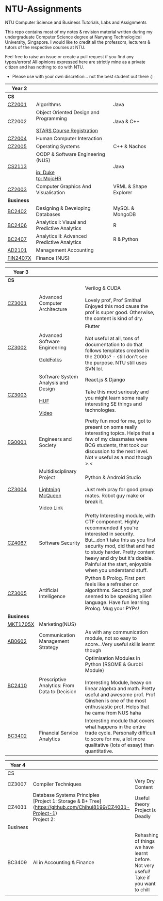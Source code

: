 # NTU-Assignments

NTU Computer Science and Business Tutorials, Labs and Assignments

This repo contains most of my notes & revision material written during my undergraduate Computer Science degree at Nanyang Technological University, Singapore. I would like to credit all the professors, lecturers & tutors of the respective courses at NTU.

Feel free to raise an issue or create a pull request if you find any typos/errors! All opinions  expressed here are strictly mine as a private citizen and has nothing to do with NTU.

* Please use with your own discretion... not the best student out there :)

| Year 2|||
| ----------- | ----------- |-----------|
| **CS** |||
| [CZ2001](https://github.com/Chihui8199/NTU-Assignments/tree/master/CZ2001%20Algorithms) | Algorithms | Java|
| CZ2002 | Object Oriented Design and Programming <br/><br/>[STARS Course Registration](https://github.com/Chihui8199/Course-Registration-System-STARS)|Java & C++|
| [CZ2004](https://github.com/Chihui8199/NTU-Assignments/tree/master/CZ2004%20Human%20Computer%20Interaction) | Human Computer Interaction ||
| [CZ2005](https://github.com/Chihui8199/NTU-Assignments/tree/master/CZ2005%20Operating%20System) | Operating Systems |C++ & Nachos|
| [CS2113](https://github.com/Chihui8199/NTU-Assignments/tree/master/CS2113%20Object%20Oriented%20Programming%20and%20Software%20Engineering%20)| OODP & Software Engineering (NUS) <br/><br/>[ip: Duke](https://github.com/Chihui8199/ip) <br/> [tp: MojoHR](https://github.com/Chihui8199/tp)|Java|
| [CZ2003](https://github.com/Chihui8199/NTU-Assignments/tree/master/CZ2003%20Computer%20Graphics%20and%20Visualization) | Computer Graphics And Visualisation|VRML & Shape Explorer|
|**Business**|||
| [BC2402](https://github.com/Chihui8199/NTU-Assignments/tree/master/BC2402%20Developing%20and%20Designment%20Databases) | Designing & Developing Databases|MySQL & MongoDB
| [BC2406](https://github.com/Chihui8199/NTU-Assignments/tree/master/BC2406%20Analytics%20I%20Visual%20and%20Predictive%20Techniques) | Analytics I: Visual and Predictive Analytics|R 
| [BC2407](https://github.com/Chihui8199/NTU-Assignments/tree/master/BC2407%20Advanced%20Predictive%20Analytics%20II) | Analytics II: Advanced Predictive Analytics| R & Python
| [AD2101](https://github.com/Chihui8199/NTU-Assignments/tree/master/AD2102%20Management%20Accounting) | Management Accounting|
| [FIN2407X](https://github.com/Chihui8199/NTU-Assignments/tree/master/FIN2704X%20Financial%20Management) | Finance (NUS)|


| Year 3|||
| ----------- | ----------- |-----------|
| **CS** |||
| [CZ3001](https://github.com/Chihui8199/NTU-Assignments/tree/master/CZ3001%20Advanced%20Computer%20Architecture)| Advanced Computer Architecture|Verilog & CUDA</br></br> Lovely prof, Prof Smitha! Enjoyed this mod cause the prof is super good. Otherwise, the content is kind of dry. |
| [CZ3002](https://github.com/Chihui8199/NTU-Assignments/tree/master/CZ3002%20Advanced%20Software%20Engineering/Project%20Submission)| Advanced Software Engineering<br/><br/>[GoldFolks](https://github.com/Chihui8199/CZ3002-GoldFolks-Application.git)|Flutter</br></br> Not useful at all, tons of documentation to do that follows templates created in the 2000s? - still don't see the purpose. NTU still uses SVN lol.|
| [CZ3003](https://github.com/Chihui8199/NTU-Assignments/tree/master/CZ3003%20Software%20System%20Design%20and%20Analysis)|Software System Analysis and Design<br/><br/>[HUF](https://github.com/Song0180/CZ3003-HUF.git)<br/><br/>[Video](https://github.com/Song0180/CZ3003-HUF.git)|React.js & Django</br></br>Take this mod seriously and you might learn some really interesting SE things and technologies. |
| [EG0001](https://github.com/Chihui8199/NTU-Assignments/tree/master/EG0001%20Engineers%20and%20Society) | Engineers and Society| Pretty fun mod for me, got to present on some really interesting topics. Helps that a few of my classmates were BCG students, that took our discussion to the next level. Not v useful as  a mod though >.<|
| [CZ3004]()| Multidisciplinary Project<br/><br/>[Lightning McQueen](https://github.com/Chihui8199/CZ3004-Multipdisciplinary-Project.git)<br/><br/>[Video Link](https://www.youtube.com/watch?v=v4bDsNanIgQ)|Python & Android Studio</br></br> Just meh pray for good group mates. Robot guy make or break it.|
| [CZ4067]() |Software Security|Pretty Interesting module, with CTF component. Highly recommended if you're interested in security. But...don't take this as you first security mod, did that and had to study harder. Pretty content heavy and dry but it's doable. Painful at the start, enjoyable when you understand stuff.|
| [CZ3005]() |Artificial Intelligence|Python & Prolog. First part feels like a refresher on algorithms. Second part, prof seemed to be speaking ailien language. Have fun learning Prolog. Mug your PYPs!|
|**Business**|||
|[MKT1705X](https://github.com/Chihui8199/NTU-Assignments/tree/master/MKT1705X%20Marketing)|Marketing(NUS)||
|[AB0602](https://github.com/Chihui8199/NTU-Assignments/tree/master/AB0602%20Communications%20Management%20Strategy)| Communication Management Strategy|As with any communication module, not so easy to score...Very useful skills learnt though|
|[BC2410]()|Prescriptive Analytics: From Data to Decision | Optimisation Modules  in Python (RSOME & Gurobi Module)</br></br>Interesting Module, heavy on linear algebra and math. Pretty useful and awesome prof. Prof Qinshen is one of the most enthusiastic prof. Helps that he came from NUS haha|
|[BC3402]()|Financial Service Analytics |Interesting module that covers what happens in the entire trade cycle. Personally difficult to score for me, a lot more qualitative (lots of essay) than quantitative.|

| Year 4   |                                                                                                                              |                                                                                       |
|----------|------------------------------------------------------------------------------------------------------------------------------|---------------------------------------------------------------------------------------|
| CS       |                                                                                                                              |                                                                                       |
| CZ3007   | Compiler Techniques                                                                                                          | Very Dry Content                                                                      |
| CZ4031   | Database Systems Principles<br>[Project 1: Storage & B+ Tree] (https://github.com/Chihui8199/CZ4031-Project-1)<br>Project 2: | Useful theory<br>Project is Deadly                                                    |
| Business |                                                                                                                              |                                                                                       |
| BC3409   | AI in Accounting & Finance                                                                                                   | Rehashing of things we have learnt before. Not very useful! Take if you want to chill |
|          |                                                                                                                              |                                                                                       |


